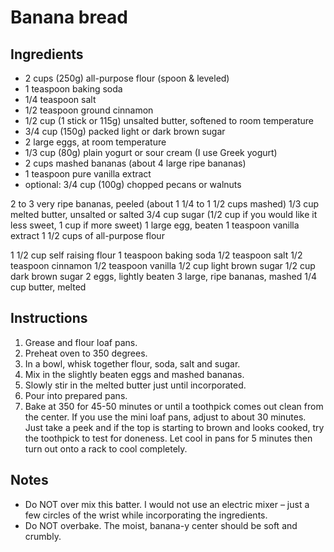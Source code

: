 # Banana bread

## Ingredients

- 2 cups (250g) all-purpose flour (spoon & leveled)
- 1 teaspoon baking soda
- 1/4 teaspoon salt
- 1/2 teaspoon ground cinnamon
- 1/2 cup (1 stick or 115g) unsalted butter, softened to room temperature
- 3/4 cup (150g) packed light or dark brown sugar
- 2 large eggs, at room temperature
- 1/3 cup (80g) plain yogurt or sour cream (I use Greek yogurt)
- 2 cups mashed bananas (about 4 large ripe bananas)
- 1 teaspoon pure vanilla extract
- optional: 3/4 cup (100g) chopped pecans or walnuts

2 to 3 very ripe bananas, peeled (about 1 1/4 to 1 1/2 cups mashed)
1/3 cup melted butter, unsalted or salted
3/4 cup sugar (1/2 cup if you would like it less sweet, 1 cup if more sweet)
1 large egg, beaten
1 teaspoon vanilla extract
1 1/2 cups of all-purpose flour

1 1/2 cup self raising flour
1 teaspoon baking soda
1/2 teaspoon salt
1/2 teaspoon cinnamon
1/2 teaspoon vanilla
1/2 cup light brown sugar
1/2 cup dark brown sugar
2 eggs, lightly beaten
3 large, ripe bananas, mashed
1/4 cup butter, melted

## Instructions

1. Grease and flour loaf pans.
2. Preheat oven to 350 degrees.
3. In a bowl, whisk together flour, soda, salt and sugar.
4. Mix in the slightly beaten eggs and mashed bananas.
5. Slowly stir in the melted butter just until incorporated.
6. Pour into prepared pans.
7. Bake at 350 for 45-50 minutes or until a toothpick comes out clean from the center. If you use the mini loaf pans, adjust to about 30 minutes. Just take a peek and if the top is starting to brown and looks cooked, try the toothpick to test for doneness. Let cool in pans for 5 minutes then turn out onto a rack to cool completely.

## Notes

- Do NOT over mix this batter. I would not use an electric mixer – just a few circles of the wrist while incorporating the ingredients.
- Do NOT overbake. The moist, banana-y center should be soft and crumbly.
